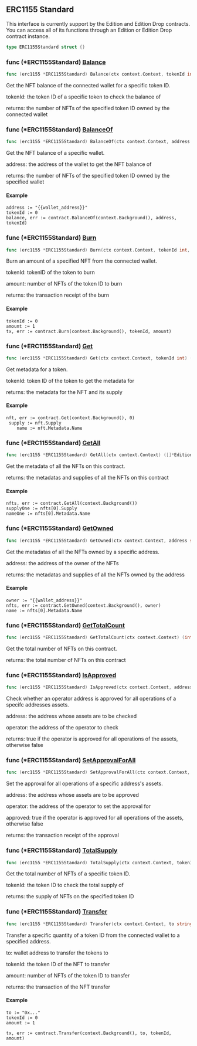 
## ERC1155 Standard

This interface is currently support by the Edition and Edition Drop contracts. You can access all of its functions through an Edition or Edition Drop contract instance.

```go
type ERC1155Standard struct {}
```

### func \(\*ERC1155Standard\) [Balance](<https://github.com/qnfnypen/thirdweb-go-sdk/blob/main/thirdweb/erc1155_standard.go#L93>)

```go
func (erc1155 *ERC1155Standard) Balance(ctx context.Context, tokenId int) (int, error)
```

Get the NFT balance of the connected wallet for a specific token ID.

tokenId: the token ID of a specific token to check the balance of

returns: the number of NFTs of the specified token ID owned by the connected wallet

### func \(\*ERC1155Standard\) [BalanceOf](<https://github.com/qnfnypen/thirdweb-go-sdk/blob/main/thirdweb/erc1155_standard.go#L108>)

```go
func (erc1155 *ERC1155Standard) BalanceOf(ctx context.Context, address string, tokenId int) (int, error)
```

Get the NFT balance of a specific wallet.

address: the address of the wallet to get the NFT balance of

returns: the number of NFTs of the specified token ID owned by the specified wallet

#### Example

```
address := "{{wallet_address}}"
tokenId := 0
balance, err := contract.BalanceOf(context.Background(), address, tokenId)
```

### func \(\*ERC1155Standard\) [Burn](<https://github.com/qnfnypen/thirdweb-go-sdk/blob/main/thirdweb/erc1155_standard.go#L157>)

```go
func (erc1155 *ERC1155Standard) Burn(ctx context.Context, tokenId int, amount int) (*types.Transaction, error)
```

Burn an amount of a specified NFT from the connected wallet.

tokenId: tokenID of the token to burn

amount: number of NFTs of the token ID to burn

returns: the transaction receipt of the burn

#### Example

```
tokenId := 0
amount := 1
tx, err := contract.Burn(context.Background(), tokenId, amount)
```

### func \(\*ERC1155Standard\) [Get](<https://github.com/qnfnypen/thirdweb-go-sdk/blob/main/thirdweb/erc1155_standard.go#L40>)

```go
func (erc1155 *ERC1155Standard) Get(ctx context.Context, tokenId int) (*EditionMetadata, error)
```

Get metadata for a token.

tokenId: token ID of the token to get the metadata for

returns: the metadata for the NFT and its supply

#### Example

```
nft, err := contract.Get(context.Background(), 0)
 supply := nft.Supply
	name := nft.Metadata.Name
```

### func \(\*ERC1155Standard\) [GetAll](<https://github.com/qnfnypen/thirdweb-go-sdk/blob/main/thirdweb/erc1155_standard.go#L53>)

```go
func (erc1155 *ERC1155Standard) GetAll(ctx context.Context) ([]*EditionMetadata, error)
```

Get the metadata of all the NFTs on this contract.

returns: the metadatas and supplies of all the NFTs on this contract

#### Example

```
nfts, err := contract.GetAll(context.Background())
supplyOne := nfts[0].Supply
nameOne := nfts[0].Metadata.Name
```

### func \(\*ERC1155Standard\) [GetOwned](<https://github.com/qnfnypen/thirdweb-go-sdk/blob/main/thirdweb/erc1155_standard.go#L75>)

```go
func (erc1155 *ERC1155Standard) GetOwned(ctx context.Context, address string) ([]*EditionMetadataOwner, error)
```

Get the metadatas of all the NFTs owned by a specific address.

address: the address of the owner of the NFTs

returns: the metadatas and supplies of all the NFTs owned by the address

#### Example

```
owner := "{{wallet_address}}"
nfts, err := contract.GetOwned(context.Background(), owner)
name := nfts[0].Metadata.Name
```

### func \(\*ERC1155Standard\) [GetTotalCount](<https://github.com/qnfnypen/thirdweb-go-sdk/blob/main/thirdweb/erc1155_standard.go#L60>)

```go
func (erc1155 *ERC1155Standard) GetTotalCount(ctx context.Context) (int, error)
```

Get the total number of NFTs on this contract.

returns: the total number of NFTs on this contract

### func \(\*ERC1155Standard\) [IsApproved](<https://github.com/qnfnypen/thirdweb-go-sdk/blob/main/thirdweb/erc1155_standard.go#L119>)

```go
func (erc1155 *ERC1155Standard) IsApproved(ctx context.Context, address string, operator string) (bool, error)
```

Check whether an operator address is approved for all operations of a specifc addresses assets.

address: the address whose assets are to be checked

operator: the address of the operator to check

returns: true if the operator is approved for all operations of the assets, otherwise false

### func \(\*ERC1155Standard\) [SetApprovalForAll](<https://github.com/qnfnypen/thirdweb-go-sdk/blob/main/thirdweb/erc1155_standard.go#L170>)

```go
func (erc1155 *ERC1155Standard) SetApprovalForAll(ctx context.Context, operator string, approved bool) (*types.Transaction, error)
```

Set the approval for all operations of a specific address's assets.

address: the address whose assets are to be approved

operator: the address of the operator to set the approval for

approved: true if the operator is approved for all operations of the assets, otherwise false

returns: the transaction receipt of the approval

### func \(\*ERC1155Standard\) [TotalSupply](<https://github.com/qnfnypen/thirdweb-go-sdk/blob/main/thirdweb/erc1155_standard.go#L84>)

```go
func (erc1155 *ERC1155Standard) TotalSupply(ctx context.Context, tokenId int) (int, error)
```

Get the total number of NFTs of a specific token ID.

tokenId: the token ID to check the total supply of

returns: the supply of NFTs on the specified token ID

### func \(\*ERC1155Standard\) [Transfer](<https://github.com/qnfnypen/thirdweb-go-sdk/blob/main/thirdweb/erc1155_standard.go#L140>)

```go
func (erc1155 *ERC1155Standard) Transfer(ctx context.Context, to string, tokenId int, amount int) (*types.Transaction, error)
```

Transfer a specific quantity of a token ID from the connected wallet to a specified address.

to: wallet address to transfer the tokens to

tokenId: the token ID of the NFT to transfer

amount: number of NFTs of the token ID to transfer

returns: the transaction of the NFT transfer

#### Example

```
to := "0x..."
tokenId := 0
amount := 1

tx, err := contract.Transfer(context.Background(), to, tokenId, amount)
```
